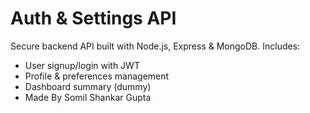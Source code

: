 # Auth & Settings API 
Secure backend API built with Node.js, Express & MongoDB. Includes:

- User signup/login with JWT
- Profile & preferences management
- Dashboard summary (dummy)
- Made By Somil Shankar Gupta 


